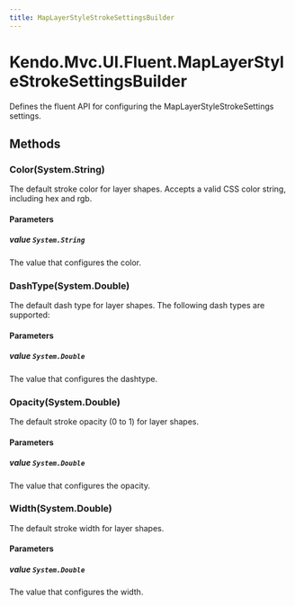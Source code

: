 ```yaml
---
title: MapLayerStyleStrokeSettingsBuilder
---
```


# Kendo.Mvc.UI.Fluent.MapLayerStyleStrokeSettingsBuilder
Defines the fluent API for configuring the MapLayerStyleStrokeSettings settings.




## Methods


### Color(System.String)
The default stroke color for layer shapes.
            Accepts a valid CSS color string, including hex and rgb.


#### Parameters

##### value `System.String`
The value that configures the color.





### DashType(System.Double)
The default dash type for layer shapes.
            The following dash types are supported:


#### Parameters

##### value `System.Double`
The value that configures the dashtype.





### Opacity(System.Double)
The default stroke opacity (0 to 1) for layer shapes.


#### Parameters

##### value `System.Double`
The value that configures the opacity.





### Width(System.Double)
The default stroke width for layer shapes.


#### Parameters

##### value `System.Double`
The value that configures the width.






